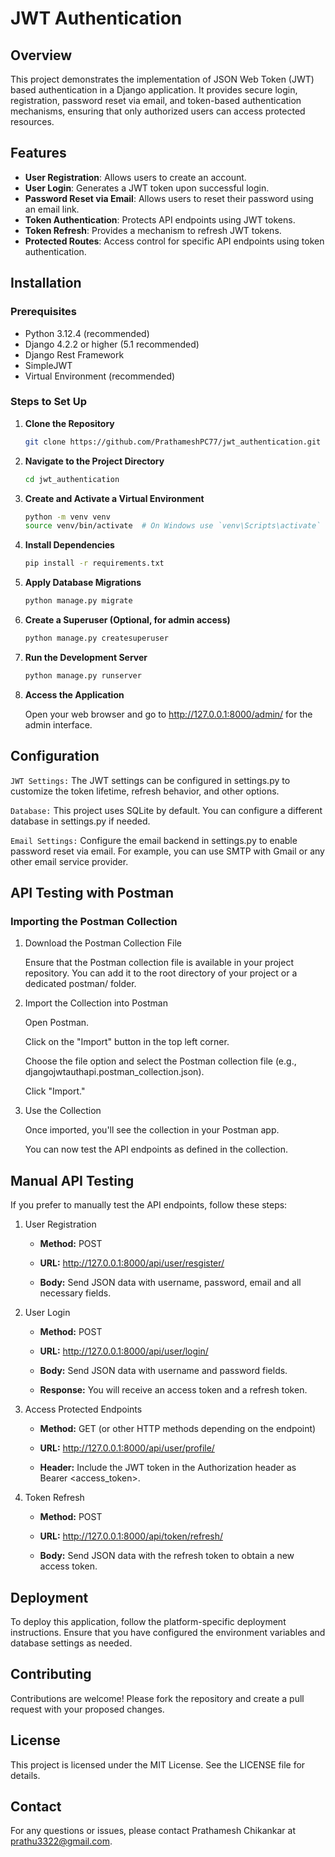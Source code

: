 # JWT Authentication

## Overview

This project demonstrates the implementation of JSON Web Token (JWT) based authentication in a Django application. It provides secure login, registration, password reset via email, and token-based authentication mechanisms, ensuring that only authorized users can access protected resources.

## Features

- **User Registration**: Allows users to create an account.
- **User Login**: Generates a JWT token upon successful login.
- **Password Reset via Email**: Allows users to reset their password using an email link.
- **Token Authentication**: Protects API endpoints using JWT tokens.
- **Token Refresh**: Provides a mechanism to refresh JWT tokens.
- **Protected Routes**: Access control for specific API endpoints using token authentication.

## Installation

### Prerequisites

- Python 3.12.4 (recommended)
- Django 4.2.2 or higher (5.1 recommended)
- Django Rest Framework
- SimpleJWT
- Virtual Environment (recommended)

### Steps to Set Up

1. **Clone the Repository**

   ```bash
   git clone https://github.com/PrathameshPC77/jwt_authentication.git

2. **Navigate to the Project Directory**

   ```bash
   cd jwt_authentication

3. **Create and Activate a Virtual Environment**

    ```bash
   python -m venv venv
   source venv/bin/activate  # On Windows use `venv\Scripts\activate`

4. **Install Dependencies**

   ```bash
   pip install -r requirements.txt

5. **Apply Database Migrations**

    ```bash
    python manage.py migrate

6. **Create a Superuser (Optional, for admin access)**

    ```bash
    python manage.py createsuperuser

7. **Run the Development Server**

    ```bash
    python manage.py runserver

8. **Access the Application**

    Open your web browser and go to http://127.0.0.1:8000/admin/ for the admin interface.

## Configuration
  `JWT Settings:` The JWT settings can be configured in settings.py to customize the token lifetime, refresh behavior, and other options.

  `Database:` This project uses SQLite by default. You can configure a different database in settings.py if needed.

   `Email Settings:` Configure the email backend in settings.py to enable password reset via email. For example, you can use SMTP with Gmail or any other email service provider.

## API Testing with Postman
### Importing the Postman Collection
1. Download the Postman Collection File

    Ensure that the Postman collection file is available in your project repository. You can add it to the root directory of your project or a dedicated postman/ folder.

2. Import the Collection into Postman

    Open Postman.
   
    Click on the "Import" button in the top left corner.
   
    Choose the file option and select the Postman collection file (e.g., djangojwtauthapi.postman_collection.json).
   
    Click "Import."
   
4. Use the Collection

    Once imported, you'll see the collection in your Postman app.
   
    You can now test the API endpoints as defined in the collection.
   
## Manual API Testing
If you prefer to manually test the API endpoints, follow these steps:

1. User Registration

    - **Method:** POST
   
    - **URL:** http://127.0.0.1:8000/api/user/resgister/
   
    - **Body:** Send JSON data with username, password, email and all necessary fields.
  
2. User Login

    - **Method:** POST

    - **URL:** http://127.0.0.1:8000/api/user/login/
   
    - **Body:** Send JSON data with username and password fields.
   
    - **Response:** You will receive an access token and a refresh token.
  
3. Access Protected Endpoints

    - **Method:** GET (or other HTTP methods depending on the endpoint)
   
    - **URL:** http://127.0.0.1:8000/api/user/profile/
   
    - **Header:** Include the JWT token in the Authorization header as Bearer <access_token>.

4. Token Refresh

    - **Method:** POST
   
    - **URL:** http://127.0.0.1:8000/api/token/refresh/
   
    - **Body:** Send JSON data with the refresh token to obtain a new access token.

## Deployment
   To deploy this application, follow the platform-specific deployment instructions. Ensure that you have configured the environment variables and database settings as needed.

## Contributing
   Contributions are welcome! Please fork the repository and create a pull request with your proposed changes.

## License
   This project is licensed under the MIT License. See the LICENSE file for details.

## Contact
   For any questions or issues, please contact Prathamesh Chikankar at prathu3322@gmail.com.
